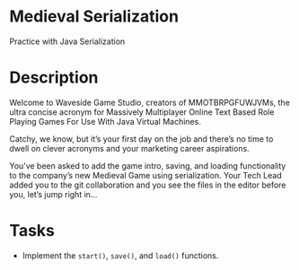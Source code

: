 # Medieval Serialization

Practice with Java Serialization


# Description
Welcome to Waveside Game Studio, creators of MMOTBRPGFUWJVMs, the ultra concise acronym for Massively Multiplayer Online Text Based Role Playing Games For Use With Java Virtual Machines.

Catchy, we know, but it’s your first day on the job and there’s no time to dwell on clever acronyms and your marketing career aspirations.

You’ve been asked to add the game intro, saving, and loading functionality to the company’s new Medieval Game using serialization. Your Tech Lead added you to the git collaboration and you see the files in the editor before you, let’s jump right in…

# Tasks
- Implement the `start()`, `save()`, and `load()` functions.
